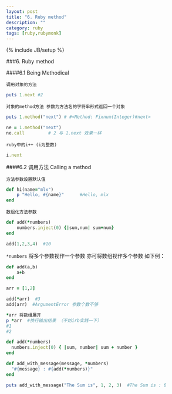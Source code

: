 ```yaml
---
layout: post
title: "6. Ruby method"
description: ""
category: ruby
tags: [ruby,rubymonk]
---
```

{% include JB/setup %}

###6. Ruby method

####6.1 Being Methodical

`调用对象的方法`

```ruby 
puts 1.next #2
```

`对象的method方法 参数为方法名的字符串形式返回一个对象`

```ruby
puts 1.method("next") # #<Method: Fixnum(Integer)#next>
```

```ruby
ne = 1.method("next")
ne.call         # 2 与 1.next 效果一样
```

`ruby中的i++ (i为整数)`

```ruby
i.next
```

####6.2 调用方法 Calling a method

`方法参数设置默认值`

```ruby
def hi(name="mlx")
    p "Hello, #{name}"      #Hello, mlx 
end
```

`数组化方法参数`

```ruby
def add(*numbers)
    numbers.inject(0) {|sum,num| sum+num}
end

add(1,2,3,4)  #10
```

`*numbers` 将多个参数视作一个参数 亦可将数组视作多个参数 如下例：

```ruby
def add(a,b)
    a+b
end

arr = [1,2]

add(*arr)  #3
add(arr)  #ArgumentError 参数个数不够

*arr 将数组展开 
p *arr  #换行输出结果 （不妨irb实践一下）
#1
#2
```

```ruby
def add(*numbers)
  numbers.inject(0) { |sum, number| sum + number }
end

def add_with_message(message, *numbers)
  "#{message} : #{add(*numbers)}"
end

puts add_with_message("The Sum is", 1, 2, 3)  #The Sum is : 6
```